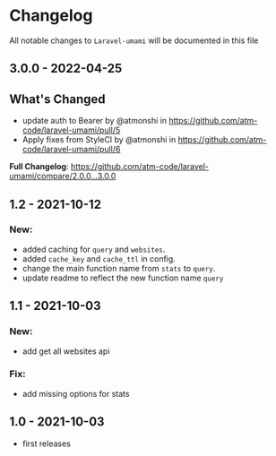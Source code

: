 # Changelog

All notable changes to `Laravel-umami` will be documented in this file

## 3.0.0 - 2022-04-25

## What's Changed

- update auth to Bearer by @atmonshi in https://github.com/atm-code/laravel-umami/pull/5
- Apply fixes from StyleCI by @atmonshi in https://github.com/atm-code/laravel-umami/pull/6

**Full Changelog**: https://github.com/atm-code/laravel-umami/compare/2.0.0...3.0.0

## 1.2 - 2021-10-12

### New:

- added caching for `query` and `websites`.
- added `cache_key` and `cache_ttl` in config.
- change the main function name from `stats` to `query`.
- update readme to reflect the new function name `query`

## 1.1 - 2021-10-03

### New:

- add get all websites api

### Fix:

- add missing options for stats

## 1.0 - 2021-10-03

- first releases
